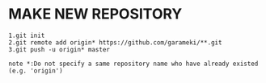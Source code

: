 MAKE NEW REPOSITORY  
===================  
  
```
1.git init
2.git remote add origin* https://github.com/garameki/**.git  
3.git push -u origin* master  
```  
`note *:Do not specify a same repository name who have already existed (e.g. 'origin') ` 
